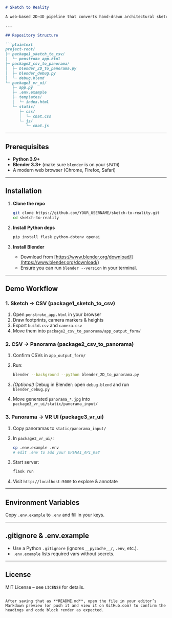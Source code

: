 ````markdown
# Sketch to Reality

A web-based 2D→3D pipeline that converts hand-drawn architectural sketches and user-defined parameters into immersive VR panoramas.

---

## Repository Structure

```plaintext
project-root/
├─ package1_sketch_to_csv/
│  └─ penstroke_app.html
├─ package2_csv_to_panorama/
│  ├─ blender_2D_to_panorama.py
│  ├─ blender_debug.py
│  └─ debug.blend
└─ package3_vr_ui/
   ├─ app.py
   ├─ .env.example
   ├─ templates/
   │  └─ index.html
   └─ static/
      ├─ css/
      │  └─ chat.css
      └─ js/
         └─ chat.js
````

---

## Prerequisites

* **Python 3.9+**
* **Blender 3.3+** (make sure `blender` is on your `$PATH`)
* A modern web browser (Chrome, Firefox, Safari)

---

## Installation

1. **Clone the repo**

   ```bash
   git clone https://github.com/YOUR_USERNAME/sketch-to-reality.git
   cd sketch-to-reality
   ```

2. **Install Python deps**

   ```bash
   pip install flask python-dotenv openai
   ```

3. **Install Blender**

   * Download from [https://www.blender.org/download/](https://www.blender.org/download/)
   * Ensure you can run `blender --version` in your terminal.

---

## Demo Workflow

### 1. Sketch → CSV (package1\_sketch\_to\_csv)

1. Open `penstroke_app.html` in your browser
2. Draw footprints, camera markers & heights
3. Export `build.csv` and `camera.csv`
4. Move them into `package2_csv_to_panorama/app_output_form/`

### 2. CSV → Panorama (package2\_csv\_to\_panorama)

1. Confirm CSVs in `app_output_form/`
2. Run:

   ```bash
   blender --background --python blender_2D_to_panorama.py
   ```
3. *(Optional)* Debug in Blender: open `debug.blend` and run `blender_debug.py`
4. Move generated `panorama_*.jpg` into `package3_vr_ui/static/panorama_input/`

### 3. Panorama → VR UI (package3\_vr\_ui)

1. Copy panoramas to `static/panorama_input/`
2. In `package3_vr_ui/`:

   ```bash
   cp .env.example .env
   # edit .env to add your OPENAI_API_KEY
   ```
3. Start server:

   ```bash
   flask run
   ```
4. Visit `http://localhost:5000` to explore & annotate

---

## Environment Variables

Copy `.env.example` to `.env` and fill in your keys.

---

## .gitignore & .env.example

* Use a Python `.gitignore` (ignores `__pycache__/`, `.env`, etc.).
* `.env.example` lists required vars without secrets.

---

## License

MIT License – see `LICENSE` for details.

```

After saving that as **README.md**, open the file in your editor’s Markdown preview (or push it and view it on GitHub.com) to confirm the headings and code block render as expected.
```
